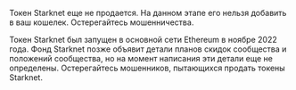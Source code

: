 Токен Starknet еще не продается. На данном этапе его нельзя добавить в ваш кошелек. Остерегайтесь мошенничества.

Токен Starknet был запущен в основной сети Ethereum в ноябре 2022 года. Фонд Starknet позже объявит детали планов скидок сообщества и положений сообщества, но на момент написания эти детали еще не определены. Остерегайтесь мошенников, пытающихся продать токены Starknet.